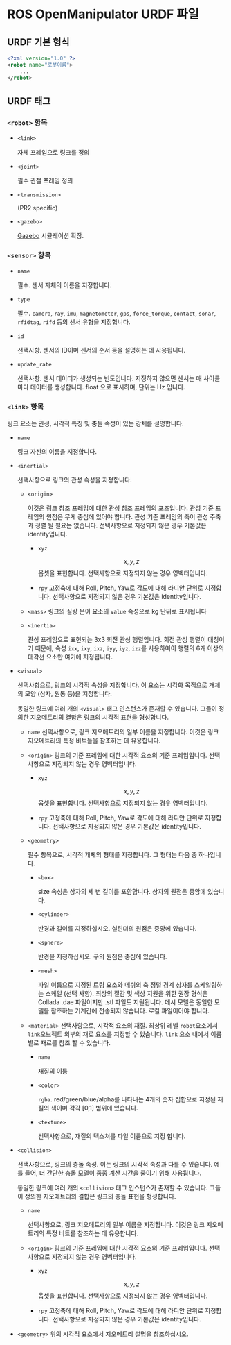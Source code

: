# ROS OpenManipulator URDF 파일

## URDF 기본 형식

```xml
<?xml version="1.0" ?>
<robot name="로봇이름">
	...
</robot>
```

## URDF 태그

### `<robot>` 항목

- `<link>`

  자체 프레임으로 링크를 정의

- `<joint>`

  필수 관절 프레임 정의

- `<transmission>`

  (PR2 specific) 

- `<gazebo>`

  [Gazebo](http://wiki.ros.org/gazebo_ros_pkgs) 시뮬레이션 확장.

### `<sensor>`  항목

- `name`

  필수. 센서 자체의 이름을 지정합니다.

- `type`

  필수. `camera`, `ray`, `imu`, `magnetometer`, `gps`, `force_torque`, `contact`, `sonar`, `rfidtag`, `rifd` 등의 센서 유형을 지정합니다.

- `id`

  선택사항. 센서의 ID이며 센서의 순서 등을 설명하는 데 사용됩니다.

- `update_rate`

  선택사항. 센서 데이터가 생성되는 빈도입니다. 지정하지 않으면 센서는 매 사이클마다 데이터를 생성합니다. float 으로 표시하며, 단위는 Hz 입니다.

### `<link>` 항목

링크 요소는 관성, 시각적 특징 및 충돌 속성이 있는 강체를 설명합니다.

- `name`

  링크 자신의 이름을 지정합니다.

- `<inertial>`

  선택사항으로 링크의 관성 속성을 지정합니다.
  - `<origin>` 

    이것은 링크 참조 프레임에 대한 관성 참조 프레임의 포즈입니다. 관성 기준 프레임의 원점은 무게 중심에 있어야 합니다. 관성 기준 프레임의 축이 관성 주축과 정렬 될 필요는 없습니다. 선택사항으로 지정되지 않은 경우 기본값은 identity입니다.

    - `xyz`

      $$x,y,z$$ 옵셋을 표현합니다. 선택사항으로 지정되지 않는 경우 영벡터입니다.

    - `rpy`
      고정축에 대해 Roll, Pitch, Yaw로 각도에 대해 라디안 단위로 지정합니다. 선택사항으로 지정되지 않은 경우 기본값은 identity입니다.

  - `<mass>`
    링크의 질량 은이 요소의 `value` 속성으로 kg 단위로 표시됩니다

  - `<inertia>`

    관성 프레임으로 표현되는 3x3 회전 관성 행렬입니다. 회전 관성 행렬이 대칭이기 때문에, 속성 `ixx`, `ixy`, `ixz`, `iyy`, `iyz`, `izz`를 사용하여이 행렬의 6개 이상의 대각선 요소만 여기에 지정됩니다.

- `<visual>` 

  선택사항으로, 링크의 시각적 속성을 지정합니다. 이 요소는 시각화 목적으로 개체의 모양 (상자, 원통 등)을 지정합니다.

  동일한 링크에 여러 개의 `<visual>` 태그 인스턴스가 존재할 수 있습니다. 그들이 정의한 지오메트리의 결합은 링크의 시각적 표현을 형성합니다.

  - `name`
    선택사항으로, 링크 지오메트리의 일부 이름을 지정합니다. 이것은 링크 지오메트리의 특정 비트들을 참조하는 데 유용합니다.

  - `<origin>`
    링크의 기준 프레임에 대한 시각적 요소의 기준 프레임입니다. 선택사항으로 지정되지 않는 경우 영벡터입니다.

    - `xyz`

      $$x,y,z$$ 옵셋을 표현합니다. 선택사항으로 지정되지 않는 경우 영벡터입니다.

    - `rpy`
      고정축에 대해 Roll, Pitch, Yaw로 각도에 대해 라디안 단위로 지정합니다. 선택사항으로 지정되지 않은 경우 기본값은 identity입니다.

  - `<geometry>` 

    필수 항목으로, 시각적 개체의 형태를 지정합니다. 그 형태는 다음 중 하나입니다.

    - `<box>`

      size 속성은 상자의 세 변 길이를 포함합니다. 상자의 원점은 중앙에 있습니다.

    - `<cylinder>`

      반경과 길이를 지정하십시오. 실린더의 원점은 중앙에 있습니다.

    - `<sphere>`

      반경을 지정하십시오. 구의 원점은 중심에 있습니다.

    - `<mesh>`

      파일 이름으로 지정된 트림 요소와 메쉬의 축 정렬 경계 상자를 스케일링하는 스케일 (선택 사항). 최상의 질감 및 색상 지원을 위한 권장 형식은 Collada .dae 파일이지만 .stl 파일도 지원됩니다. 메시 모델은 동일한 모델을 참조하는 기계간에 전송되지 않습니다. 로컬 파일이어야 합니다.

  - `<material>`
    선택사항으로, 시각적 요소의 재질. 최상위 레벨 `robot`요소에서 `link`오브젝트 외부의 재료 요소를 지정할 수 있습니다. `link` 요소 내에서 이름별로 재료를 참조 할 수 있습니다.

    - `name`

      재질의 이름

    - `<color>`

      `rgba`. red/green/blue/alpha를 나타내는 4개의 숫자 집합으로 지정된 재질의 색이며 각각 [0,1] 범위에 있습니다.

    - `<texture>`

      선택사항으로, 재질의 텍스처를 파일 이름으로 지정 합니다.

- `<collision>`

  선택사항으로, 링크의 충돌 속성. 이는 링크의 시각적 속성과 다를 수 있습니다. 예를 들어, 더 간단한 충돌 모델이 종종 계산 시간을 줄이기 위해 사용됩니다.

  동일한 링크에 여러 개의 `<collision>` 태그 인스턴스가 존재할 수 있습니다. 그들이 정의한 지오메트리의 결합은 링크의 충돌 표현을 형성합니다.

  - `name`

    선택사항으로, 링크 지오메트리의 일부 이름을 지정합니다. 이것은 링크 지오메트리의 특정 비트를 참조하는 데 유용합니다.

  - `<origin>`
    링크의 기준 프레임에 대한 시각적 요소의 기준 프레임입니다. 선택사항으로 지정되지 않는 경우 영벡터입니다.

    - `xyz`

      $$x,y,z$$ 옵셋을 표현합니다. 선택사항으로 지정되지 않는 경우 영벡터입니다.

    - `rpy`
      고정축에 대해 Roll, Pitch, Yaw로 각도에 대해 라디안 단위로 지정합니다. 선택사항으로 지정되지 않은 경우 기본값은 identity입니다.

- `<geometry>`
  위의 시각적 요소에서 지오메트리 설명을 참조하십시오.